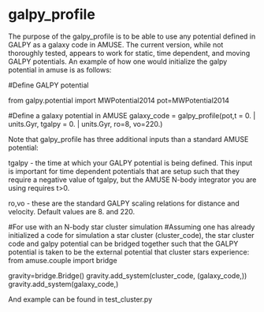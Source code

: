 # galpy_profile

The purpose of the galpy_profile is to be able to use any potential defined in GALPY as a galaxy code in AMUSE. The current version, while not thoroughly tested, appears to work for static, time dependent, and moving GALPY potentials. An example of how one would initialize the galpy potential in amuse is as follows:

#Define GALPY potential

from galpy.potential import MWPotential2014
pot=MWPotential2014

#Define a galaxy potential in AMUSE
galaxy_code = galpy_profile(pot,t = 0. | units.Gyr, tgalpy = 0. | units.Gyr, ro=8, vo=220.)

Note that galpy_profile has three additional inputs than a standard AMUSE potential:

tgalpy - the time at which your GALPY potential is being defined. This input is important for time dependent potentials that are setup such that they require a negative value of tgalpy, but the AMUSE N-body integrator you are using requires t>0. 

ro,vo - these are the standard GALPY scaling relations for distance and velocity. Default values are 8. and 220.

#For use with an N-body star cluster simulation
#Assuming one has already initialized a code for simulation a star cluster (cluster_code), the star cluster code and galpy potential can be bridged together such that the GALPY potential is taken to be the external potential that cluster stars experience:
from amuse.couple import bridge

gravity=bridge.Bridge()
gravity.add_system(cluster_code, (galaxy_code,))
gravity.add_system(galaxy_code,)

And example can be found in test_cluster.py
